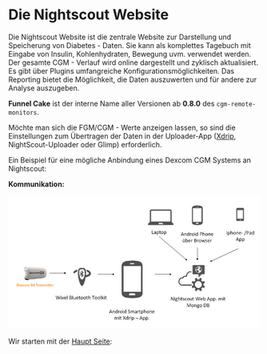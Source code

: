 # Die Nightscout Website

Die Nightscout Website ist die zentrale Website zur Darstellung und Speicherung von Diabetes - Daten. Sie kann als komplettes Tagebuch mit Eingabe von Insulin, Kohlenhydraten, Bewegung uvm. verwendet werden. Der gesamte CGM - Verlauf wird online dargestellt und zyklisch aktualisiert. Es gibt über Plugins umfangreiche Konfigurationsmöglichkeiten.
Das Reporting bietet die Möglichkeit, die Daten auszuwerten und für andere zur Analyse auszugeben.

**Funnel Cake** ist der interne Name aller Versionen ab **0.8.0** des ```cgm-remote-monitors```.

Möchte man sich die FGM/CGM - Werte anzeigen lassen, so sind die Einstellungen zum Übertragen der Daten in der Uploader-App ([Xdrip](../grundlagen/xdrip/xdrip_app.md), NightScout-Uploader oder Glimp) erforderlich.

Ein Beispiel für eine mögliche Anbindung eines Dexcom CGM Systems an Nightscout:

**Kommunikation:**

![nightscout_principle](../images/nightscout/nightscout_principle.jpg)




Wir starten mit der [Haupt Seite](../nightscout/haupt_seite.md):




